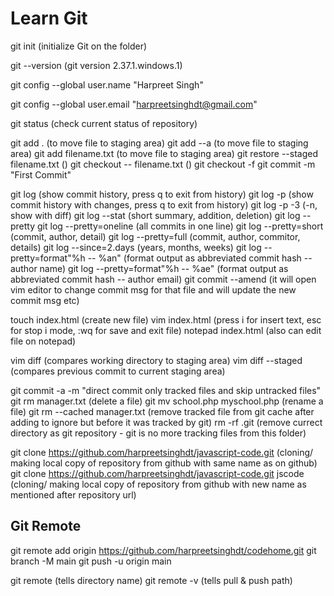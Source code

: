 # Learn Git

git init (initialize Git on the folder)

git --version (git version 2.37.1.windows.1)

git config --global user.name "Harpreet Singh"

git config --global user.email "harpreetsinghdt@gmail.com"

git status (check current status of repository)

git add .	(to move file to staging area)
git add --a (to move file to staging area)
git add filename.txt (to move file to staging area)
git restore --staged filename.txt ()
git checkout -- filename.txt ()
git checkout -f
git commit -m "First Commit"

git log (show commit history, press q to exit from history)
git log -p (show commit history with changes, press q to exit from history)
git log -p -3 (-n, show with diff)
git log --stat (short summary, addition, deletion)
git log --pretty
git log --pretty=oneline (all commits in one line)
git log --pretty=short (commit, author, detail)
git log --pretty=full (commit, author, commitor, details)
git log --since=2.days (years, months, weeks)
git log --pretty=format"%h -- %an" (format output as abbreviated commit hash -- author name)
git log --pretty=format"%h -- %ae" (format output as abbreviated commit hash -- author email)
git commit --amend (it will open vim editor to change commit msg for that file and will update the new commit msg etc)

touch index.html (create new file)
vim index.html (press i for insert text, esc for stop i mode, :wq for save and exit file)
notepad index.html (also can edit file on notepad)

vim diff (compares working directory to staging area)
vim diff --staged (compares previous commit to current staging area)

git commit -a -m "direct commit only tracked files and skip untracked files"
git rm manager.txt (delete a file)
git mv school.php myschool.php (rename a file)
git rm --cached manager.txt (remove tracked file from git cache after adding to ignore but before it was tracked by git)
rm -rf .git (remove currect directory as git repository - git is no more tracking files from this folder)

git clone https://github.com/harpreetsinghdt/javascript-code.git (cloning/ making local copy of repository from github with same name as on github)
git clone https://github.com/harpreetsinghdt/javascript-code.git jscode (cloning/ making local copy of repository from github with new name as mentioned after repository url)


## Git Remote
git remote add origin https://github.com/harpreetsinghdt/codehome.git
git branch -M main
git push -u origin main

git remote (tells directory name)
git remote -v (tells pull & push path)



